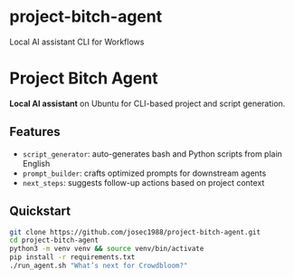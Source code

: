 # project-bitch-agent
Local AI assistant CLI for Workflows
# Project Bitch Agent

**Local AI assistant** on Ubuntu for CLI-based project and script generation.

## Features
- `script_generator`: auto-generates bash and Python scripts from plain English
- `prompt_builder`: crafts optimized prompts for downstream agents
- `next_steps`: suggests follow-up actions based on project context

## Quickstart
```bash
git clone https://github.com/josec1988/project-bitch-agent.git
cd project-bitch-agent
python3 -m venv venv && source venv/bin/activate
pip install -r requirements.txt
./run_agent.sh "What’s next for Crowdbloom?"
